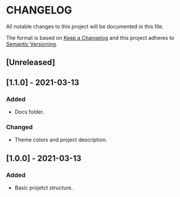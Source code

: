 # CHANGELOG

All notable changes to this project will be documented in this file.

The format is based on [Keep a Changelog](http://keepachangelog.com/en/1.0.0/)
and this project adheres to [Semantic Versioning](http://semver.org/spec/v2.0.0.html).

## [Unreleased]

## [1.1.0] - 2021-03-13

### Added
- Docs folder.

### Changed
- Theme colors and project description.


## [1.0.0] - 2021-03-13

### Added
- Basic projetct structure.
